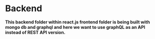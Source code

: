 # Backend

**This backend folder within react.js frontend folder is being built with mongo db and graphql and here we want to use graphQL as an API instead of REST API version.**